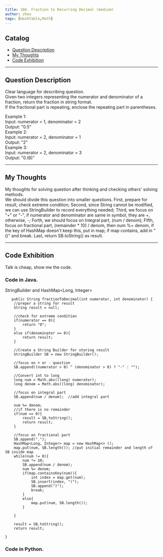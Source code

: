 ```yaml
---
title: 166. Fraction to Recurring Decimal (medium)                  
author: zhou      
tags: [HashTable,Math]          
---
```


       

## Catalog  
+ [Question Description](#partI)
+ [My Thoughts](#partII)
+ [Code Exhibition](#partIII)

----------------------------------

## Question Description
Clear language for describing question.    
Given two integers representing the numerator and denominator of a fraction, return the fraction in string format.     
If the fractional part is repeating, enclose the repeating part in parentheses.     

Example 1:     
Input: numerator = 1, denominator = 2    
Output: "0.5"     
Example 2:    
Input: numerator = 2, denominator = 1   
Output: "2"   
Example 3:   
Input: numerator = 2, denominator = 3   
Output: "0.(6)"    


----------------------------------

## My Thoughts
My thoughts for solving question after thinking and checking others' solving methods.        
We should divide this question into smaller questions. First, prepare for result, check extreme condition; Second, since String cannot be modified, we can use StringBuilder to record everything needed; Third, we focus on "+" or "-", if numerator and denominator are same in symbol, they are +, otherwise, -; Forth, we should focus on Integral part, (num / denom); Fifth, focus on fractional part, (remainder * 10) / denom, then num %= denom, if the key of HashMap doesn't keep this, put in map; if map contains, add in "()" and break. Last, return SB.toString() as result.     



----------------------------------

## Code Exhibition
Talk is cheap, show me the code.    
### Code in Java.     
StringBuilder and HashMap<Long, Integer>    

       public String fractionToDecimal(int numerator, int denominator) {
        //preper a string for result
        String result = null;
        
        //check for extreme condition
        if(numerator == 0){
            return "0";
        }
        else if(denominator == 0){
            return result;
        }
        
        //Create a String Builder for storing result
        StringBuilder SB = new StringBuilder();
        
        //focus on + or - question
        SB.append((numerator > 0) ^ (denominator > 0) ? "-" : "");
        
        //Convert int to long
        long num = Math.abs((long) numerator);
        long denom = Math.abs((long) denominator);
        
        //focus on integral part
        SB.append(num / denom);  //add integral part
        
        num %= denom;
        //if there is no remainder
        if(num == 0){
            result = SB.toString();
            return result;
        }
        
        //focus on fractional part
        SB.append(".");
        HashMap<Long, Integer> map = new HashMap<> ();
        map.put(num, SB.length()); //put initial remainder and length of SB inside map
        while(num != 0){
            num *= 10;
            SB.append(num / denom);
            num %= denom;
            if(map.containsKey(num)){
                int index = map.get(num);
                SB.insert(index, "(");
                SB.append(")");
                break;
            }
            else{
                map.put(num, SB.length());
            }
            
        }
        
        result = SB.toString();
        return result;
        
    }





### Code in Python.   







